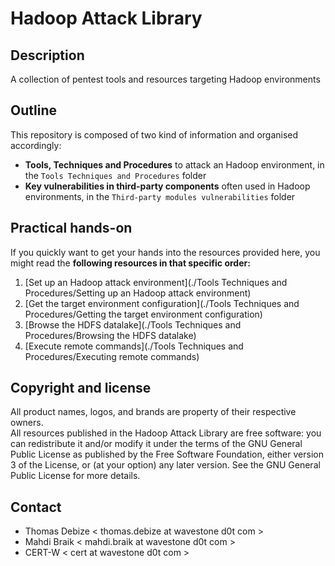 Hadoop Attack Library
=====================

Description
-----------
A collection of pentest tools and resources targeting Hadoop environments

Outline
-------
This repository is composed of two kind of information and organised accordingly:
* **Tools, Techniques and Procedures** to attack an Hadoop environment, in the `Tools Techniques and Procedures` folder
* **Key vulnerabilities in third-party components** often used in Hadoop environments, in the `Third-party modules vulnerabilities` folder
  
Practical hands-on
------------------
If you quickly want to get your hands into the resources provided here, you might read the **following resources in that specific order:**  
1. [Set up an Hadoop attack environment](./Tools Techniques and Procedures/Setting up an Hadoop attack environment)  
2. [Get the target environment configuration](./Tools Techniques and Procedures/Getting the target environment configuration)  
3. [Browse the HDFS datalake](./Tools Techniques and Procedures/Browsing the HDFS datalake)  
4. [Execute remote commands](./Tools Techniques and Procedures/Executing remote commands)  
  
Copyright and license
---------------------
All product names, logos, and brands are property of their respective owners.  
All resources published in the Hadoop Attack Library are free software: you can redistribute it and/or modify it under the terms of the GNU General Public License as published by the Free Software Foundation, either version 3 of the License, or (at your option) any later version.
See the GNU General Public License for more details.
  
Contact
-------
* Thomas Debize < thomas.debize at wavestone d0t com >
* Mahdi Braik < mahdi.braik at wavestone d0t com >
* CERT-W < cert at wavestone d0t com >